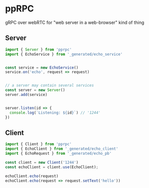 # ppRPC

gRPC over webRTC for "web server in a web-browser" kind of thing

## Server

```ts
import { Server } from 'pprpc'
import { EchoService } from '_generated/echo_service'


const service = new EchoService()
service.on('echo', request => request)


// a server may contain several services
const server = new Server()
server.add(service)


server.listen(id => {
  console.log(`Listening: ${id}`) // '1244'
})

```

## Client

```ts
import { Client } from 'pprpc'
import { EchoClient } from '_generated/echo_client'
import { EchoRequest } from '_generated/echo_pb'

const client = new Client('1244')
const echoClient = client.use(EchoClient);

echoClient.echo(request)
echoClient.echo(request => request.setText('hello'))

```